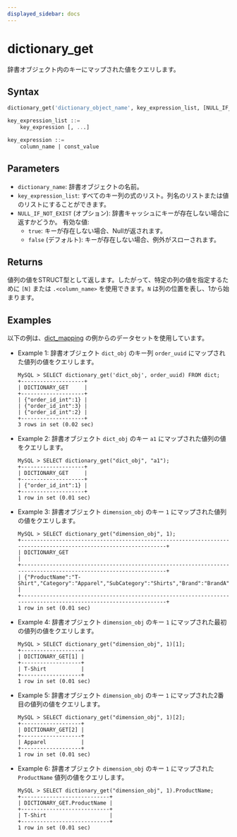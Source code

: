 ```yaml
---
displayed_sidebar: docs
---
```


# dictionary_get

辞書オブジェクト内のキーにマップされた値をクエリします。

## Syntax

```SQL
dictionary_get('dictionary_object_name', key_expression_list, [NULL_IF_NOT_EXIST])

key_expression_list ::=
    key_expression [, ...]

key_expression ::=
    column_name | const_value
```

## Parameters

- `dictionary_name`: 辞書オブジェクトの名前。
- `key_expression_list`: すべてのキー列の式のリスト。列名のリストまたは値のリストにすることができます。
- `NULL_IF_NOT_EXIST` (オプション): 辞書キャッシュにキーが存在しない場合に返すかどうか。 有効な値:
  - `true`: キーが存在しない場合、Nullが返されます。
  - `false` (デフォルト): キーが存在しない場合、例外がスローされます。

## Returns

値列の値をSTRUCT型として返します。したがって、特定の列の値を指定するために `[N]` または `.<column_name>` を使用できます。`N` は列の位置を表し、1から始まります。

## Examples

以下の例は、[dict_mapping](dict_mapping.md) の例からのデータセットを使用しています。

- Example 1: 辞書オブジェクト `dict_obj` のキー列 `order_uuid` にマップされた値列の値をクエリします。

    ```Plain
    MySQL > SELECT dictionary_get('dict_obj', order_uuid) FROM dict;
    +--------------------+
    | DICTIONARY_GET     |
    +--------------------+
    | {"order_id_int":1} |
    | {"order_id_int":3} |
    | {"order_id_int":2} |
    +--------------------+
    3 rows in set (0.02 sec)
    ```

- Example 2: 辞書オブジェクト `dict_obj` のキー `a1` にマップされた値列の値をクエリします。

    ```Plain
    MySQL > SELECT dictionary_get("dict_obj", "a1");
    +--------------------+
    | DICTIONARY_GET     |
    +--------------------+
    | {"order_id_int":1} |
    +--------------------+
    1 row in set (0.01 sec)
    ```

- Example 3: 辞書オブジェクト `dimension_obj` のキー `1` にマップされた値列の値をクエリします。

    ```Plain
    MySQL > SELECT dictionary_get("dimension_obj", 1);
    +-----------------------------------------------------------------------------------------------------------------+
    | DICTIONARY_GET                                                                                                  |
    +-----------------------------------------------------------------------------------------------------------------+
    | {"ProductName":"T-Shirt","Category":"Apparel","SubCategory":"Shirts","Brand":"BrandA","Color":"Red","Size":"M"} |
    +-----------------------------------------------------------------------------------------------------------------+
    1 row in set (0.01 sec)
    ```

- Example 4: 辞書オブジェクト `dimension_obj` のキー `1` にマップされた最初の値列の値をクエリします。

    ```Plain
    MySQL > SELECT dictionary_get("dimension_obj", 1)[1];
    +-------------------+
    | DICTIONARY_GET[1] |
    +-------------------+
    | T-Shirt           |
    +-------------------+
    1 row in set (0.01 sec)
    ```

- Example 5: 辞書オブジェクト `dimension_obj` のキー `1` にマップされた2番目の値列の値をクエリします。

    ```Plain
    MySQL > SELECT dictionary_get("dimension_obj", 1)[2];
    +-------------------+
    | DICTIONARY_GET[2] |
    +-------------------+
    | Apparel           |
    +-------------------+
    1 row in set (0.01 sec)
    ```

- Example 6: 辞書オブジェクト `dimension_obj` のキー `1` にマップされた `ProductName` 値列の値をクエリします。

    ```Plain
    MySQL > SELECT dictionary_get("dimension_obj", 1).ProductName;
    +----------------------------+
    | DICTIONARY_GET.ProductName |
    +----------------------------+
    | T-Shirt                    |
    +----------------------------+
    1 row in set (0.01 sec)
    ```